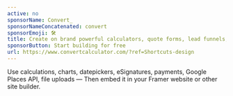 ```yaml
---
active: no
sponsorName: Convert_
sponsorNameConcatenated: convert
sponsorEmoji: 🛠️
title: Create on brand powerful calculators, quote forms, lead funnels, and more without code!
sponsorButton: Start building for free
url: https://www.convertcalculator.com/?ref=Shortcuts-design
---
```


Use calculations, charts, datepickers, eSignatures, payments, Google Places API, file uploads — Then embed it in your Framer website or other site builder.